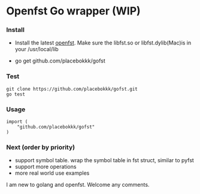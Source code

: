# Openfst Go wrapper (WIP)


### Install

- Install the latest [openfst](http://www.openfst.org/twiki/bin/view/FST/WebHome "Title"). Make sure the libfst.so or libfst.dylib(Mac)is in your /usr/local/lib

- go get github.com/placebokkk/gofst

### Test

```
git clone https://github.com/placebokkk/gofst.git
go test
```

### Usage

```
import (
    "github.com/placebokkk/gofst"
)
```

### Next (order by priority)
- support symbol table. wrap the symbol table in fst struct, similar to pyfst
- support more operations
- more real world use examples

I am new to golang and openfst. Welcome any comments.
